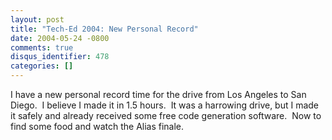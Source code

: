 ```yaml
---
layout: post
title: "Tech-Ed 2004: New Personal Record"
date: 2004-05-24 -0800
comments: true
disqus_identifier: 478
categories: []
---
```

I have a new personal record time for the drive from Los Angeles to San
Diego.  I believe I made it in 1.5 hours.  It was a harrowing drive, but
I made it safely and already received some free code generation
software.  Now to find some food and watch the Alias finale.

